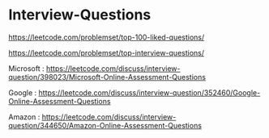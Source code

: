 # Interview-Questions


https://leetcode.com/problemset/top-100-liked-questions/

https://leetcode.com/problemset/top-interview-questions/

Microsoft : https://leetcode.com/discuss/interview-question/398023/Microsoft-Online-Assessment-Questions

Google : https://leetcode.com/discuss/interview-question/352460/Google-Online-Assessment-Questions

Amazon : https://leetcode.com/discuss/interview-question/344650/Amazon-Online-Assessment-Questions

